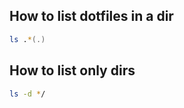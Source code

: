 ## How to list dotfiles in a dir

```zsh
ls .*(.)
```

## How to list only dirs

```zsh
ls -d */
```
